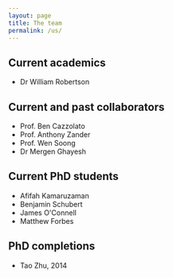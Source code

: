 ```yaml
---
layout: page
title: The team
permalink: /us/
---
```


## Current academics

* Dr William Robertson

## Current and past collaborators

* Prof. Ben Cazzolato
* Prof. Anthony Zander
* Prof. Wen Soong
* Dr Mergen Ghayesh

## Current PhD students

* Afifah Kamaruzaman
* Benjamin Schubert
* James O'Connell
* Matthew Forbes

## PhD completions

* Tao Zhu, 2014
